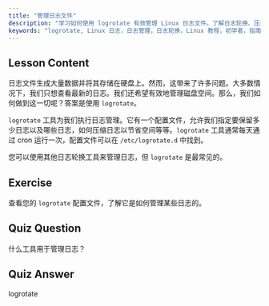 ```yaml
---
title: "管理日志文件"
description: "学习如何使用 logrotate 有效管理 Linux 日志文件。了解日志轮换、压缩和配置以节省磁盘空间。立即开始学习！"
keywords: "logrotate, Linux 日志，日志管理，日志轮换，Linux 教程，初学者，指南，磁盘空间"
---
```


## Lesson Content

日志文件生成大量数据并将其存储在硬盘上。然而，这带来了许多问题。大多数情况下，我们只想查看最新的日志。我们还希望有效地管理磁盘空间。那么，我们如何做到这一切呢？答案是使用 `logrotate`。

`logrotate` 工具为我们执行日志管理。它有一个配置文件，允许我们指定要保留多少日志以及哪些日志，如何压缩日志以节省空间等等。`logrotate` 工具通常每天通过 cron 运行一次，配置文件可以在 `/etc/logrotate.d` 中找到。

您可以使用其他日志轮换工具来管理日志，但 `logrotate` 是最常见的。

## Exercise

查看您的 `logrotate` 配置文件，了解它是如何管理某些日志的。

## Quiz Question

什么工具用于管理日志？

## Quiz Answer

logrotate
